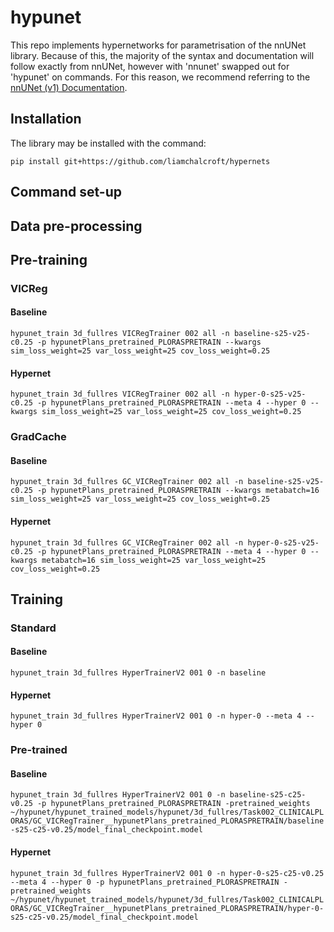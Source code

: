 # hypunet

This repo implements hypernetworks for parametrisation of the nnUNet library. Because of this, the majority of the syntax and documentation will follow exactly from nnUNet, however with 'nnunet' swapped out for 'hypunet' on commands. For this reason, we recommend referring to the [nnUNet (v1) Documentation](https://github.com/MIC-DKFZ/nnUNet/tree/nnunetv1).

## Installation

The library may be installed with the command:

`pip install git+https://github.com/liamchalcroft/hypernets`

## Command set-up



## Data pre-processing



## Pre-training

### VICReg

#### Baseline
`hypunet_train 3d_fullres VICRegTrainer 002 all -n baseline-s25-v25-c0.25 -p hypunetPlans_pretrained_PLORASPRETRAIN --kwargs sim_loss_weight=25 var_loss_weight=25 cov_loss_weight=0.25`

#### Hypernet
`hypunet_train 3d_fullres VICRegTrainer 002 all -n hyper-0-s25-v25-c0.25 -p hypunetPlans_pretrained_PLORASPRETRAIN --meta 4 --hyper 0 --kwargs sim_loss_weight=25 var_loss_weight=25 cov_loss_weight=0.25`

### GradCache

#### Baseline
`hypunet_train 3d_fullres GC_VICRegTrainer 002 all -n baseline-s25-v25-c0.25 -p hypunetPlans_pretrained_PLORASPRETRAIN --kwargs metabatch=16 sim_loss_weight=25 var_loss_weight=25 cov_loss_weight=0.25`

#### Hypernet
`hypunet_train 3d_fullres GC_VICRegTrainer 002 all -n hyper-0-s25-v25-c0.25 -p hypunetPlans_pretrained_PLORASPRETRAIN --meta 4 --hyper 0 --kwargs metabatch=16 sim_loss_weight=25 var_loss_weight=25 cov_loss_weight=0.25`

## Training

### Standard

#### Baseline
`hypunet_train 3d_fullres HyperTrainerV2 001 0 -n baseline`

#### Hypernet
`hypunet_train 3d_fullres HyperTrainerV2 001 0 -n hyper-0 --meta 4 --hyper 0`

### Pre-trained

#### Baseline
`hypunet_train 3d_fullres HyperTrainerV2 001 0 -n baseline-s25-c25-v0.25 -p hypunetPlans_pretrained_PLORASPRETRAIN -pretrained_weights ~/hypunet/hypunet_trained_models/hypunet/3d_fullres/Task002_CLINICALPLORAS/GC_VICRegTrainer__hypunetPlans_pretrained_PLORASPRETRAIN/baseline-s25-c25-v0.25/model_final_checkpoint.model`

#### Hypernet
`hypunet_train 3d_fullres HyperTrainerV2 001 0 -n hyper-0-s25-c25-v0.25 --meta 4 --hyper 0 -p hypunetPlans_pretrained_PLORASPRETRAIN -pretrained_weights ~/hypunet/hypunet_trained_models/hypunet/3d_fullres/Task002_CLINICALPLORAS/GC_VICRegTrainer__hypunetPlans_pretrained_PLORASPRETRAIN/hyper-0-s25-c25-v0.25/model_final_checkpoint.model`
